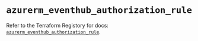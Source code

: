 # `azurerm_eventhub_authorization_rule`

Refer to the Terraform Registory for docs: [`azurerm_eventhub_authorization_rule`](https://registry.terraform.io/providers/hashicorp/azurerm/3.59.0/docs/resources/eventhub_authorization_rule).
